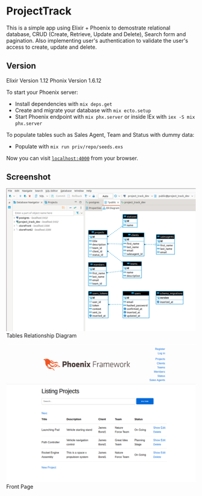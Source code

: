 # ProjectTrack

This is a simple app using Elixir + Phoenix to demostrate relational database, CRUD (Create, Retrieve, Update and Delete), Search form and pagination. Also implementing user's authentication to validate the user's access to create, update and delete. 

## Version

Elixir Version 1.12
Phonix Version 1.6.12

To start your Phoenix server:

  * Install dependencies with `mix deps.get`
  * Create and migrate your database with `mix ecto.setup`
  * Start Phoenix endpoint with `mix phx.server` or inside IEx with `iex -S mix phx.server`
  
To populate tables such as Sales Agent, Team and Status with dummy data:
	
  * Populate with `mix run priv/repo/seeds.exs`

Now you can visit [`localhost:4000`](http://localhost:4000) from your browser.

## Screenshot

![Relationship Diagram](Project_track_relationship_diagram.png)
Tables Relationship Diagram

![Front Page](front_page.png)
Front Page